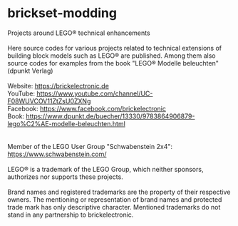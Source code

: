 # brickset-modding
Projects around LEGO® technical enhancements
<br><br>
Here source codes for various projects related to technical extensions of building block models such as LEGO® are published.
Among them also source codes for examples from the book "LEGO® Modelle beleuchten" (dpunkt Verlag)
<br><br>
Website: https://brickelectronic.de<br>
YouTube: https://www.youtube.com/channel/UC-F08WUVCOV11ZtZsU0ZXNg<br>
Facebook: https://www.facebook.com/brickelectronic<br>
Book: https://www.dpunkt.de/buecher/13330/9783864906879-lego%C2%AE-modelle-beleuchten.html<br>
<br><br>
Member of the LEGO User Group "Schwabenstein 2x4": https://www.schwabenstein.com/
<br><br>
LEGO® is a trademark of the LEGO Group, which neither sponsors, authorizes nor supports these projects.
<br><br>
Brand names and registered trademarks are the property of their respective owners. The mentioning or representation of brand names
and protected trade mark has only descriptive character. Mentioned trademarks do not stand in any partnership 
to brickelectronic.
